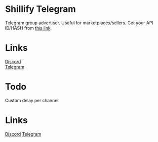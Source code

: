 # Shillify Telegram
Telegram group advertiser. Useful for marketplaces/sellers. Get your API ID/HASH from [this link](https://my.telegram.org/auth).
# Links
[Discord](https://discord.gg/MRNuVCXuTS)<br />
[Telegram](https://t.me/kwaytv)<br />
# Todo
Custom delay per channel
# Links
[Discord](https://discord.gg/kws)
[Telegram](https://t.me/kwaytv)
